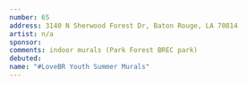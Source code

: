 ```yaml
---
number: 65
address: 3140 N Sherwood Forest Dr, Baton Rouge, LA 70814
artist: n/a
sponsor:
comments: indoor murals (Park Forest BREC park)
debuted:
name: "#LoveBR Youth Summer Murals"
---
```

